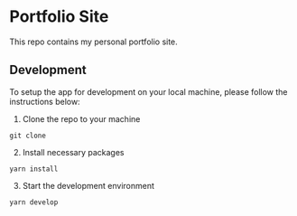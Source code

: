 # Portfolio Site

This repo contains my personal portfolio site.

## Development

To setup the app for development on your local machine, please follow the instructions below:

1. Clone the repo to your machine

```
git clone
```

2. Install necessary packages

```
yarn install
```

3. Start the development environment

```
yarn develop
```
